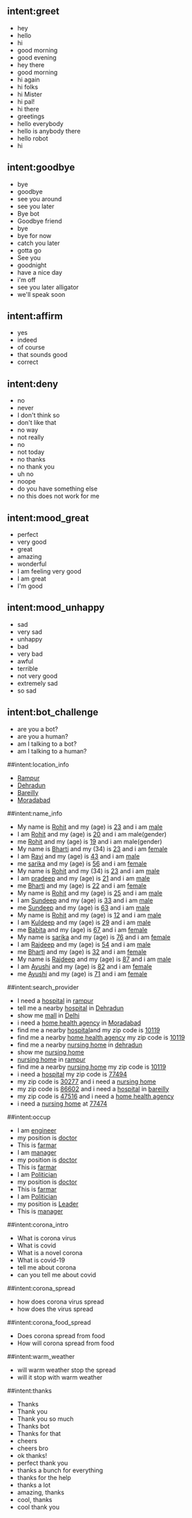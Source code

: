 ## intent:greet
- hey
- hello
- hi
- good morning
- good evening
- hey there
- good morning
- hi again
- hi folks
- hi Mister
- hi pal!
- hi there
- greetings
- hello everybody
- hello is anybody there
- hello robot
- hi

## intent:goodbye
- bye
- goodbye
- see you around
- see you later
- Bye bot
- Goodbye friend
- bye
- bye for now
- catch you later
- gotta go
- See you
- goodnight
- have a nice day
- i'm off
- see you later alligator
- we'll speak soon

## intent:affirm
- yes
- indeed
- of course
- that sounds good
- correct

## intent:deny
- no
- never
- I don't think so
- don't like that
- no way
- not really
- no
- not today
- no thanks
- no thank you
- uh no
- noope
- do you have something else
- no this does not work for me

## intent:mood_great
- perfect
- very good
- great
- amazing
- wonderful
- I am feeling very good
- I am great
- I'm good

## intent:mood_unhappy
- sad
- very sad
- unhappy
- bad
- very bad
- awful
- terrible
- not very good
- extremely sad
- so sad

## intent:bot_challenge
- are you a bot?
- are you a human?
- am I talking to a bot?
- am I talking to a human?

##intent:location_info
- [Rampur](location)
- [Dehradun](location)
- [Bareilly](location)
- [Moradabad](location)

##intent:name_info
- My name is [Rohit](name) and my (age) is [23](age) and i am [male](gender)
- I am [Rohit](name) and my (age) is [20](age) and i am male(gender)
- me [Rohit](name) and my (age) is [19](age) and i am male(gender)
- My name is [Bharti](name) and my (34) is [23](age) and i am [female](gender)
- I am [Ravi](name) and my (age) is [43](age) and i am [male](gender)
- me [sarika](name) and my (age) is [56](age) and i am [female](gender)
- My name is [Rohit](name) and my (34) is [23](age) and i am [male](gender)
- I am [pradeep](name) and my (age) is [21](age) and i am [male](gender)
- me [Bharti](name) and my (age) is [22](age) and i am [female](gender)
- My name is [Rohit](name) and my (age) is [25](age) and i am [male](gender)
- I am [Sundeep](name) and my (age) is [33](age) and i am [male](gender)
- me [Sundeep](name) and my (age) is [63](age) and i am [male](gender)
- My name is [Rohit](name) and my (age) is [12](age) and i am [male](gender)
- I am [Kuldeep](name) and my (age) is [29](age) and i am [male](gender)
- me [Babita](name) and my (age) is [67](age) and i am [female](gender)
- My name is [sarika](name) and my (age) is [76](age) and i am [female](gender)
- I am [Rajdeep](name) and my (age) is [54](age) and i am [male](gender)
- me [Bharti](name) and my (age) is [32](age) and i am [female](gender)
- My name is [Rajdeep](name) and my (age) is [87](age) and i am [male](gender)
- I am [Ayushi](name) and my (age) is [82](age) and i am [female](gender)
- me [Ayushi](name) and my (age) is [71](age) and i am [female](gender)

##intent:search_provider
- I need a [hospital](facility_type) in [rampur](location)
- tell me a nearby [hospital](facility_type) in [Dehradun](location)
- show me [mall](facility_type) in [Delhi](location)
- i need a [home health agency](facility_type) in [Moradabad](location)
- find me a nearby [hospital](facility_type)and my zip code is [10119](facility_id)
- find me a nearby [home health agency](facility_type) my zip code is [10119](facility_id)
- find me a nearby [nursing home](facility_type) in [dehradun](location)
- show me [nursing home](facility_type)
- [nursing home](facility_type) in [rampur](location)
- find me a nearby [nursing home](facility_type) my zip code is [10119](facility_id)
- i need a [hospital](facility_type) my zip code is [77494](facility_id)
- my zip code is [30277](facility_id) and i need a [nursing home](facility_type)
- my zip code is [86602](facility_id) and i need a [hospital](facility_type) in [bareilly](location)
- my zip code is [47516](facility_id) and i need a [home health agency](facility_type)
- i need a [nursing home](facility_type) at [77474](facility_id)


##intent:occup
- I am [engineer](occupation)
- my position is [doctor](occupation)
- This is [farmar](occupation)
- I am [manager](occupation)
- my position is [doctor](occupation)
- This is [farmar](occupation)
- I am [Politician](occupation)
- my position is [doctor](occupation)
- This is [farmar](occupation)
- I am [Politician](occupation)
- my position is [Leader](occupation)
- This is [manager](occupation)




##intent:corona_intro
- What is corona virus
- What is covid
- What is a novel corona 
- What is covid-19
- tell me about corona
- can you tell me about covid

##intent:corona_spread
- how does corona virus spread
- how does the virus spread

##intent:corona_food_spread
- Does corona spread from food
- How will corona spread from food

##intent:warm_weather
- will warm weather stop the spread
- will it stop with warm weather

##intent:thanks
- Thanks
- Thank you
- Thank you so much
- Thanks bot
- Thanks for that
- cheers
- cheers bro
- ok thanks!
- perfect thank you
- thanks a bunch for everything
- thanks for the help
- thanks a lot
- amazing, thanks
- cool, thanks
- cool thank you

